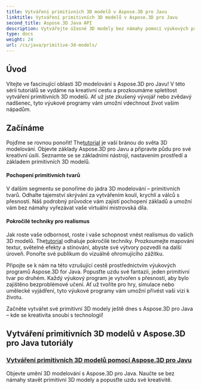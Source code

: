 ```yaml
---
title: Vytváření primitivních 3D modelů v Aspose.3D pro Javu
linktitle: Vytváření primitivních 3D modelů v Aspose.3D pro Javu
second_title: Aspose.3D Java API
description: Vytvářejte úžasné 3D modely bez námahy pomocí výukových programů Aspose.3D for Java. Popusťte uzdu své kreativitě pomocí podrobných průvodců vytvářením primitivních 3D modelů.
type: docs
weight: 24
url: /cs/java/primitive-3d-models/
---
```



## Úvod

Vítejte ve fascinující oblasti 3D modelování s Aspose.3D pro Javu! V této sérii tutoriálů se vydáme na kreativní cestu a prozkoumáme spletitost vytváření primitivních 3D modelů. Ať už jste zkušený vývojář nebo zvědavý nadšenec, tyto výukové programy vám umožní vdechnout život vašim nápadům.

## Začínáme

 Pojďme se rovnou ponořit! The[tutorial](./building-primitive-3d-models/) je vaší bránou do světa 3D modelování. Objevte základy Aspose.3D pro Javu a připravte půdu pro své kreativní úsilí. Seznamte se se základními nástroji, nastavením prostředí a základem primitivních 3D modelů.

#### Pochopení primitivních tvarů

V dalším segmentu se ponoříme do jádra 3D modelování – primitivních tvarů. Odhalte tajemství skrývání za vytvářením koulí, krychlí a válců s přesností. Náš podrobný průvodce vám zajistí pochopení základů a umožní vám bez námahy vyřezávat vaše virtuální mistrovská díla.

#### Pokročilé techniky pro realismus

Jak roste vaše odbornost, roste i vaše schopnost vnést realismus do vašich 3D modelů. The[tutorial](./building-primitive-3d-models/) odhaluje pokročilé techniky. Prozkoumejte mapování textur, světelné efekty a stínování, abyste své výtvory pozvedli na další úroveň. Ponořte své publikum do vizuálně ohromujícího zážitku.

Připojte se k nám na této vzrušující cestě prostřednictvím výukových programů Aspose.3D for Java. Popusťte uzdu své fantazii, jeden primitivní tvar po druhém. Každý výukový program je vytvořen s přesností, aby bylo zajištěno bezproblémové učení. Ať už tvoříte pro hry, simulace nebo umělecké vyjádření, tyto výukové programy vám umožní přivést vaši vizi k životu.

Začněte vytvářet své primitivní 3D modely ještě dnes s Aspose.3D pro Java – kde se kreativita snoubí s technologií!
## Vytváření primitivních 3D modelů v Aspose.3D pro Java tutoriály
### [Vytváření primitivních 3D modelů pomocí Aspose.3D pro Javu](./building-primitive-3d-models/)
Objevte umění 3D modelování s Aspose.3D pro Java. Naučte se bez námahy stavět primitivní 3D modely a popusťte uzdu své kreativitě.